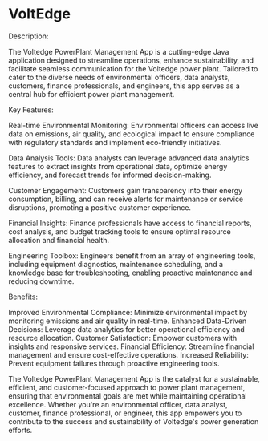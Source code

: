 # VoltEdge
Description:

The Voltedge PowerPlant Management App is a cutting-edge Java application designed to streamline operations, enhance sustainability, and facilitate seamless communication for the Voltedge power plant. Tailored to cater to the diverse needs of environmental officers, data analysts, customers, finance professionals, and engineers, this app serves as a central hub for efficient power plant management.

Key Features:

 Real-time Environmental Monitoring: Environmental officers can access live data on emissions, air quality, and ecological impact to ensure compliance with regulatory standards and implement eco-friendly initiatives.

Data Analysis Tools: Data analysts can leverage advanced data analytics features to extract insights from operational data, optimize energy efficiency, and forecast trends for informed decision-making.

Customer Engagement: Customers gain transparency into their energy consumption, billing, and can receive alerts for maintenance or service disruptions, promoting a positive customer experience.

Financial Insights: Finance professionals have access to financial reports, cost analysis, and budget tracking tools to ensure optimal resource allocation and financial health.

Engineering Toolbox: Engineers benefit from an array of engineering tools, including equipment diagnostics, maintenance scheduling, and a knowledge base for troubleshooting, enabling proactive maintenance and reducing downtime.

Benefits:

 Improved Environmental Compliance: Minimize environmental impact by monitoring emissions and air quality in real-time.
 Enhanced Data-Driven Decisions: Leverage data analytics for better operational efficiency and resource allocation.
 Customer Satisfaction: Empower customers with insights and responsive services.
 Financial Efficiency: Streamline financial management and ensure cost-effective operations.
 Increased Reliability: Prevent equipment failures through proactive engineering tools.

The Voltedge PowerPlant Management App is the catalyst for a sustainable, efficient, and customer-focused approach to power plant management, ensuring that environmental goals are met while maintaining operational excellence. Whether you're an environmental officer, data analyst, customer, finance professional, or engineer, this app empowers you to contribute to the success and sustainability of Voltedge's power generation efforts.
